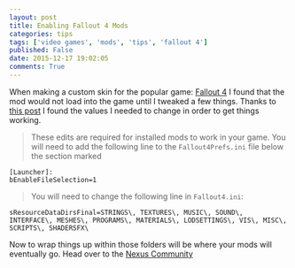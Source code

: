 ```yaml
---
layout: post
title: Enabling Fallout 4 Mods
categories: tips
tags: ['video games', 'mods', 'tips', 'fallout 4']
published: False
date: 2015-12-17 19:02:05
comments: True
---
```


When making a custom skin for the popular game: [Fallout 4](http://store.steampowered.com/agecheck/app/377160/) I found that the mod would not load into the game until I tweaked a few things. Thanks to [this post](http://www.nexusmods.com/fallout4/videos/87/?) I found the values I needed to change in order to get things working.

>These edits are required for installed mods to work in your game.
You will need to add the following line to the `Fallout4Prefs.ini` file below the section marked 

~~~text
[Launcher]:
bEnableFileSelection=1
~~~

>You will need to change the following line in `Fallout4.ini`:

~~~text
sResourceDataDirsFinal=STRINGS\, TEXTURES\, MUSIC\, SOUND\, INTERFACE\, MESHES\, PROGRAMS\, MATERIALS\, LODSETTINGS\, VIS\, MISC\, SCRIPTS\, SHADERSFX\
~~~

Now to wrap things up within those folders will be where your mods will eventually go. Head over to the [Nexus Community](http://www.nexusmods.com/fallout4/)